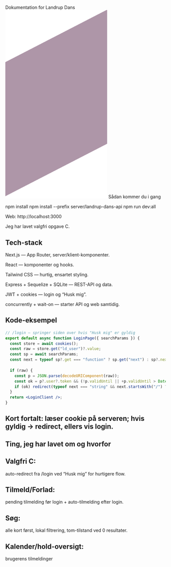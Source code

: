 Dokumentation for Landrup Dans
<img src="./public/Rectangle.png" width="320" />
Sådan kommer du i gang

npm install
npm install --prefix server/landrup-dans-api
npm run dev:all

Web: http://localhost:3000

Jeg har lavet valgfri opgave C.

## Tech-stack

Next.js — App Router, server/klient-komponenter.

React — komponenter og hooks.

Tailwind CSS — hurtig, ensartet styling.

Express + Sequelize + SQLite — REST-API og data.

JWT + cookies — login og “Husk mig”.

concurrently + wait-on — starter API og web samtidig.

## Kode-eksempel
```jsx
// /login – springer siden over hvis "Husk mig" er gyldig
export default async function LoginPage({ searchParams }) {
  const store = await cookies();
  const raw = store.get("ld_user")?.value;
  const sp = await searchParams;
  const next = typeof sp?.get === "function" ? sp.get("next") : sp?.next;

  if (raw) {
    const p = JSON.parse(decodeURIComponent(raw));
    const ok = p?.user?.token && (!p.validUntil || +p.validUntil > Date.now());
    if (ok) redirect(typeof next === "string" && next.startsWith("/") ? next : "/calendar");
  }
  return <LoginClient />;
}
```

## Kort fortalt: læser cookie på serveren; hvis gyldig → redirect, ellers vis login.

## Ting, jeg har lavet om og hvorfor

## Valgfri C:
 auto-redirect fra /login ved “Husk mig” for hurtigere flow.

## Tilmeld/Forlad: 
pending tilmelding før login + auto-tilmelding efter login.

## Søg:
 alle kort først, lokal filtrering, tom-tilstand ved 0 resultater.

## Kalender/hold-oversigt: 
 brugerens tilmeldinger 